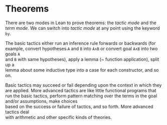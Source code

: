# Theorems 


There are two modes in Lean to prove theorems: the *tactic mode* and the *term mode*.
We can switch into *tactic mode* at any point using the keyword `by`. 
  
The basic tactics either run an inference rule forwards or backwards (for example,  convert hypotheses `A` and `B` into `A∧B` or convert goal `A∧B` into two goals `A`  
and `B` with same hypotheses), apply a lemma (~ function application), split up a  
lemma about some inductive type into a case for each constructor, and so on. 

Basic tactics may succeed or fail depending upon the context in which they are applied.  More advanced tactics are like little functional programs that run the basic tactics,  perform pattern matching over the terms in the goal and/or assumptions, make choices  
based on the success or failure of tactics, and so forth. More advanced tactics deal  
with arithmetic and other specific kinds of theories.  
